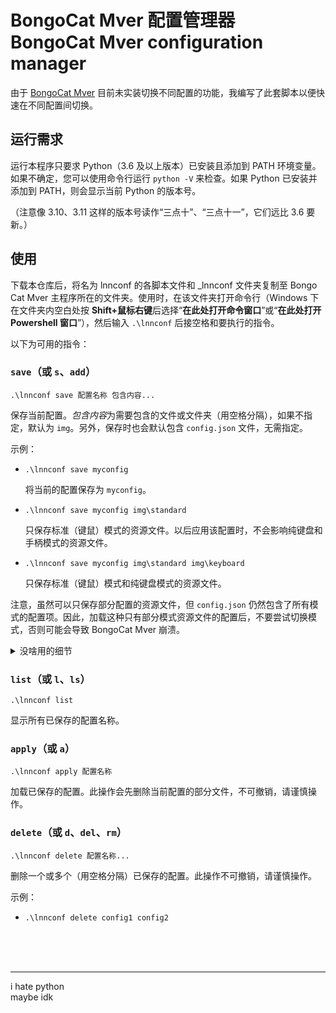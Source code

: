 # BongoCat Mver 配置管理器<br>BongoCat Mver configuration manager

由于 [BongoCat Mver] 目前未实装切换不同配置的功能，我编写了此套脚本以便快速在不同配置间切换。

[BongoCat Mver]: https://www.bilibili.com/read/readlist/rl191271

## 运行需求

运行本程序只要求 Python（3.6 及以上版本）已安装且添加到 PATH 环境变量。如果不确定，您可以使用命令行运行 `python -V` 来检查。如果 Python 已安装并添加到 PATH，则会显示当前 Python 的版本号。

（注意像 3.10、3.11 这样的版本号读作“三点十”、“三点十一”，它们远比 3.6 要新。）

## 使用

下载本仓库后，将名为 lnnconf 的各脚本文件和 _lnnconf 文件夹复制至 Bongo Cat Mver 主程序所在的文件夹。使用时，在该文件夹打开命令行（Windows 下在文件夹内空白处按 **Shift+鼠标右键**后选择“**在此处打开命令窗口**”或“**在此处打开 Powershell 窗口**”），然后输入 `.\lnnconf` 后接空格和要执行的指令。

以下为可用的指令：

### `save`（或 `s`、`add`）

    .\lnnconf save 配置名称 包含内容...

保存当前配置。*包含内容*为需要包含的文件或文件夹（用空格分隔），如果不指定，默认为 `img`。另外，保存时也会默认包含 `config.json` 文件，无需指定。

示例：

  *     .\lnnconf save myconfig

    将当前的配置保存为 `myconfig`。

  *     .\lnnconf save myconfig img\standard

    只保存标准（键鼠）模式的资源文件。以后应用该配置时，不会影响纯键盘和手柄模式的资源文件。

  *     .\lnnconf save myconfig img\standard img\keyboard

    只保存标准（键鼠）模式和纯键盘模式的资源文件。

注意，虽然可以只保存部分配置的资源文件，但 `config.json` 仍然包含了所有模式的配置项。因此，加载这种只有部分模式资源文件的配置后，不要尝试切换模式，否则可能会导致 BongoCat Mver 崩溃。

<details><summary>没啥用的细节</summary>

保存时如果不希望包含 `config.json` 文件，可在配置名称前添加选项 `--no-config-json`，如：

    .\lnnconf save --no-config-json myresources Resources

如果只想保存 `config.json` 文件，而不保存 `img` 文件夹（谁会这样干啊喂！），可以手动指定 `config.json`：

    .\lnnconf save myconfigjson config.json

如果配置名称以 `--` 开头（谁会这样起名啊喂！），会出现语法错误，此时需要在名称前加上 `--` 分隔符（对 `apply` 和 `delete` 指令也适用）：

    .\lnnconf save -- --myconfig img/gamepad

</details>

### `list`（或 `l`、`ls`）

    .\lnnconf list

显示所有已保存的配置名称。

### `apply`（或 `a`）

    .\lnnconf apply 配置名称

加载已保存的配置。此操作会先删除当前配置的部分文件，不可撤销，请谨慎操作。

### `delete`（或 `d`、`del`、`rm`）

    .\lnnconf delete 配置名称...

删除一个或多个（用空格分隔）已保存的配置。此操作不可撤销，请谨慎操作。

示例：

  *     .\lnnconf delete config1 config2

<br>

<br>

<br>

---

i hate python<br>
maybe idk
